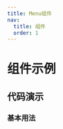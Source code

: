```yaml
---
title: Menu组件
nav:
  title: 组件
  order: 1
---
```


# 组件示例

## 代码演示

### 基本用法

<code src="./demo/basic.tsx"></code>
<API src="./index.tsx"></API>